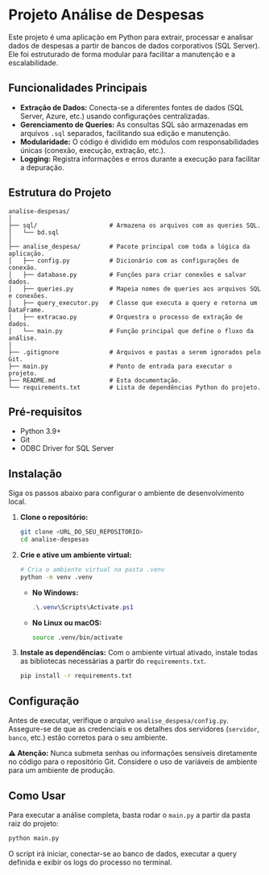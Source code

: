 # Projeto Análise de Despesas

Este projeto é uma aplicação em Python para extrair, processar e analisar dados de despesas a partir de bancos de dados corporativos (SQL Server). Ele foi estruturado de forma modular para facilitar a manutenção e a escalabilidade.

## Funcionalidades Principais

-   **Extração de Dados:** Conecta-se a diferentes fontes de dados (SQL Server, Azure, etc.) usando configurações centralizadas.
-   **Gerenciamento de Queries:** As consultas SQL são armazenadas em arquivos `.sql` separados, facilitando sua edição e manutenção.
-   **Modularidade:** O código é dividido em módulos com responsabilidades únicas (conexão, execução, extração, etc.).
-   **Logging:** Registra informações e erros durante a execução para facilitar a depuração.

## Estrutura do Projeto

```
analise-despesas/
│
├── sql/                    # Armazena os arquivos com as queries SQL.
│   └── bd.sql
│
├── analise_despesa/        # Pacote principal com toda a lógica da aplicação.
│   ├── config.py           # Dicionário com as configurações de conexão.
│   ├── database.py         # Funções para criar conexões e salvar dados.
│   ├── queries.py          # Mapeia nomes de queries aos arquivos SQL e conexões.
│   ├── query_executor.py   # Classe que executa a query e retorna um DataFrame.
│   ├── extracao.py         # Orquestra o processo de extração de dados.
│   └── main.py             # Função principal que define o fluxo da análise.
│
├── .gitignore              # Arquivos e pastas a serem ignorados pelo Git.
├── main.py                 # Ponto de entrada para executar o projeto.
├── README.md               # Esta documentação.
└── requirements.txt        # Lista de dependências Python do projeto.
```

## Pré-requisitos

-   Python 3.9+
-   Git
-   ODBC Driver for SQL Server

## Instalação

Siga os passos abaixo para configurar o ambiente de desenvolvimento local.

1.  **Clone o repositório:**
    ```bash
    git clone <URL_DO_SEU_REPOSITORIO>
    cd analise-despesas
    ```

2.  **Crie e ative um ambiente virtual:**
    ```bash
    # Cria o ambiente virtual na pasta .venv
    python -m venv .venv
    ```
    -   **No Windows:**
        ```powershell
        .\.venv\Scripts\Activate.ps1
        ```
    -   **No Linux ou macOS:**
        ```bash
        source .venv/bin/activate
        ```

3.  **Instale as dependências:**
    Com o ambiente virtual ativado, instale todas as bibliotecas necessárias a partir do `requirements.txt`.
    ```bash
    pip install -r requirements.txt
    ```

## Configuração

Antes de executar, verifique o arquivo `analise_despesa/config.py`. Assegure-se de que as credenciais e os detalhes dos servidores (`servidor`, `banco`, etc.) estão corretos para o seu ambiente.

**⚠️ Atenção:** Nunca submeta senhas ou informações sensíveis diretamente no código para o repositório Git. Considere o uso de variáveis de ambiente para um ambiente de produção.

## Como Usar

Para executar a análise completa, basta rodar o `main.py` a partir da pasta raiz do projeto:

```bash
python main.py
```

O script irá iniciar, conectar-se ao banco de dados, executar a query definida e exibir os logs do processo no terminal.
